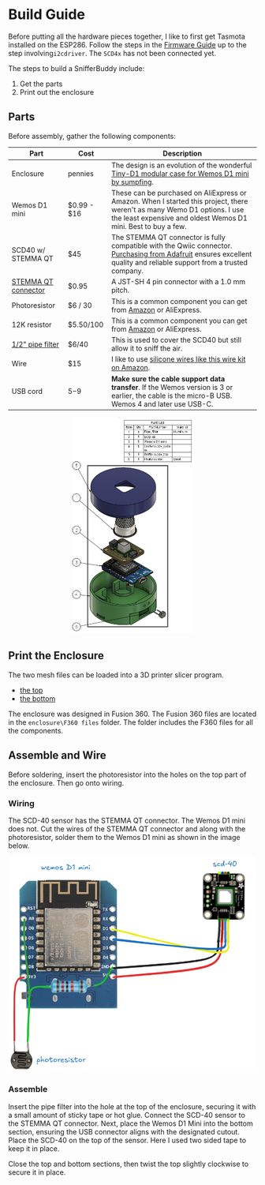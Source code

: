 # Build Guide

Before putting all the hardware pieces together, I like to first get Tasmota installed on the ESP286.  Follow the steps in the [Firmware Guide](firmware_guide.md) up to the step involving`i2cdriver`.  The `SCD4x` has not been connected yet.


The steps to build a SnifferBuddy include:
1. Get the parts
2. Print out the enclosure

## Parts

Before assembly, gather the following components:

| Part | Cost | Description |
| --- | ----------- | -------------------------------------------------------------------------------------------------------------------------------------------------------------------------------------------------------------- |
| Enclosure | pennies | The design is an evolution of the wonderful [Tiny-D1 modular case for Wemos D1 mini by sumpfing](https://www.thingiverse.com/thing:4084654). |
| Wemos D1 mini | $0.99 - $16 | These can be purchased on AliExpress or Amazon. When I started this project, there weren't as many Wemo D1 options. I use the least expensive and oldest Wemos D1 mini.  Best to buy a few. |
| SCD40 w/ STEMMA QT | $45 | The STEMMA QT connector is fully compatible with the Qwiic connector. [Purchasing from Adafruit](https://www.adafruit.com/product/5187) ensures excellent quality and reliable support from a trusted company. |
| [STEMMA QT connector](https://www.adafruit.com/product/4399) |$0.95 | A JST-SH 4 pin connector with a 1.0 mm pitch.|
| Photoresistor | $6 / 30 | This is a common component you can get from [Amazon](https://amzn.to/3Pa9J5R) or AliExpress. |
| 12K resistor | $5.50/100 | This is a common component you can get from [Amazon](https://amzn.to/3VWBaUv) or AliExpress. |
| [1/2" pipe filter](ygh!vgd0YJA!yun4uyc) | $6/40 | This is used to cover the SCD40 but still allow it to sniff the air. |
| Wire | $15 | I like to use [silicone wires like this wire kit on Amazon](https://amzn.to/4iRjjIA). |
| USB cord | $5-$9 | **Make sure the cable support data transfer**. If the Wemos version is 3 or earlier, the cable is the micro-B USB. Wemos 4 and later use USB-C. |

<p align="center">
  <img src="images/snifferbuddy_exploded_view.png" width="250" alt="Snifferbuddy exploded view">
</p>

## Print the Enclosure

The two mesh files can be loaded into a 3D printer slicer program.
- [the top](../enclosure/mesh_files/snifferbuddy_top.3mf)
- [the bottom](../enclosure/mesh_files/snifferbuddy_bottom.3mf)

The enclosure was designed in Fusion 360.  The Fusion 360 files are located in the `enclosure\F360 files` folder.  The folder includes the F360 files for all the components.

## Assemble and Wire
Before soldering, insert the photoresistor into the holes on the top part of the enclosure. Then go onto wiring. 

### Wiring
The SCD-40 sensor has the STEMMA QT connector.  The Wemos D1 mini does not. Cut the wires of the STEMMA QT connector and along with the photoresistor, solder them to the Wemos D1 mini as shown in the image below.

<p align="center">
  <img src="images/snifferbuddy_wiring_drawing.png" width="500" alt="Snifferbuddy wiring">
</p>

### Assemble
Insert the pipe filter into the hole at the top of the enclosure, securing it with a small amount of sticky tape or hot glue. Connect the SCD-40 sensor to the STEMMA QT connector. Next, place the Wemos D1 Mini into the bottom section, ensuring the USB connector aligns with the designated cutout. Place the SCD-40 on the top of the sensor.  Here I used two sided tape to keep it in place.

Close the top and bottom sections, then twist the top slightly clockwise to secure it in place.


